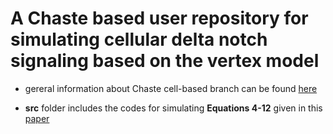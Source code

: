 # A Chaste based user repository for simulating cellular delta notch signaling based on the vertex model

- gereral information about Chaste cell-based branch can be found [here](https://www.cs.ox.ac.uk/chaste/cell_based_index.html)

- **src** folder includes the codes for simulating **Equations 4-12** given in this [paper](http://science.sciencemag.org/content/356/6337/eaai7407/tab-pdf)


